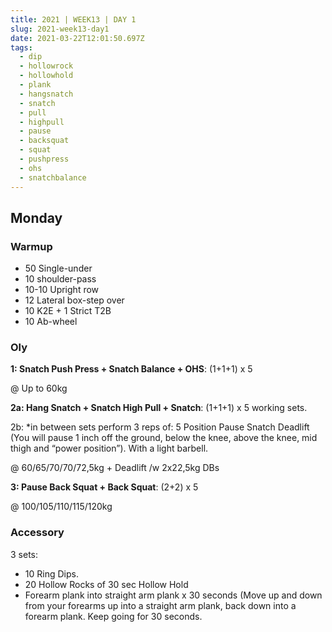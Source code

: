 ```yaml
---
title: 2021 | WEEK13 | DAY 1
slug: 2021-week13-day1
date: 2021-03-22T12:01:50.697Z
tags:
  - dip
  - hollowrock
  - hollowhold
  - plank
  - hangsnatch
  - snatch
  - pull
  - highpull
  - pause
  - backsquat
  - squat
  - pushpress
  - ohs
  - snatchbalance
---
```

## Monday

### Warmup

* 50 Single-under
* 10 shoulder-pass
* 10-10 Upright row
* 12 Lateral box-step over
* 10 K2E + 1 Strict T2B
* 10 Ab-wheel

### Oly

**1: Snatch Push Press + Snatch Balance + OHS**: (1+1+1) x 5

@ Up to 60kg

**2a: Hang Snatch + Snatch High Pull + Snatch**: (1+1+1) x 5 working sets.

2b: *in between sets perform 3 reps of: 5 Position Pause Snatch Deadlift (You will pause 1 inch off the ground, below the knee, above the knee, mid thigh and “power position”). With a light barbell.

@ 60/65/70/70/72,5kg + Deadlift /w 2x22,5kg DBs

**3: Pause Back Squat + Back Squat**: (2+2) x 5

@ 100/105/110/115/120kg

### Accessory

3 sets:

* 10 Ring Dips.
* 20 Hollow Rocks of 30 sec Hollow Hold
* Forearm plank into straight arm plank x 30 seconds (Move up and down from your forearms up into a straight arm plank, back down into a forearm plank. Keep going for 30 seconds.